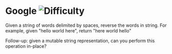 # Google ![Difficulty](https://img.shields.io/badge/-MEDIUM-yellow)
	
Given a string of words delimited by spaces, reverse the words in string. For example, given "hello world here", return "here world hello"
	
Follow-up: given a mutable string representation, can you perform this operation in-place?
	
